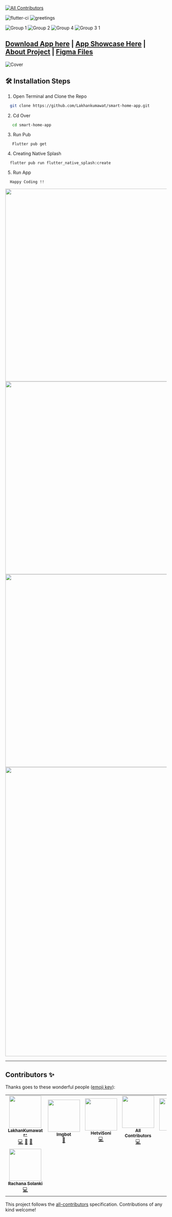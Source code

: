 
<!-- ALL-CONTRIBUTORS-BADGE:START - Do not remove or modify this section -->
[![All Contributors](https://img.shields.io/badge/all_contributors-8-orange.svg?style=flat-square)](#contributors-)

![flutter-ci](https://github.com/Lakhankumawat/smart-home-app/actions/workflows/flutter-ci.yml/badge.svg)
![greetings](https://github.com/Lakhankumawat/smart-home-app/actions/workflows/greetings.yml/badge.svg)


<!-- ALL-CONTRIBUTORS-BADGE:END -->
![Group 1](https://user-images.githubusercontent.com/55774240/155844381-bc4eb27d-c7aa-4325-b621-2164436cf9ac.png)
![Group 2](https://user-images.githubusercontent.com/55774240/155844384-0c9c4899-91c9-412e-81b9-818fc6f8ae9f.png)
![Group 4](https://user-images.githubusercontent.com/55774240/155844389-3f4a97f3-0401-44cb-bc64-22cbb91a406b.png)
![Group 3 1](https://user-images.githubusercontent.com/55774240/155844391-d40a0d37-1a23-4304-b04c-948d44a380a5.png)


 ## [Download App here](https://drive.google.com/file/d/1H9a_El71DdYrG6oUFd0EyZGZ3fXcy3AU/view?usp=sharing) |  [App Showcase Here](https://youtu.be/tO0D1KE0QyI) | [About Project](https://youtu.be/saA8IUyLQ9I) | [Figma Files](https://www.figma.com/file/tayD83OorLFuT62vnk401Z/Smart-Home-App-Designs-(Community)?node-id=0%3A1)
    
![Cover](https://user-images.githubusercontent.com/55774240/151917713-aeb8defb-75ee-4734-8df6-1c2cdf5d6070.png)


## 🛠️ Installation Steps


1. Open Terminal and Clone the Repo

```bash
  git clone https://github.com/Lakhankumawat/smart-home-app.git
```
 2. Cd Over 
 
```bash
   cd smart-home-app
```
 3. Run Pub
```
   Flutter pub get
```
4. Creating Native Splash
```
  flutter pub run flutter_native_splash:create
```
5. Run App 
```
  Happy Coding !!
```
<p  align="center">  
  
<!-- <img src="https://user-images.githubusercontent.com/55774240/149708029-cf36ddca-1a6e-45eb-88c8-206b6f1c1d10.jpg"  >
 
 <img src="https://user-images.githubusercontent.com/55774240/150630314-e5686044-b161-4dc1-894e-2b93562c65f8.jpg"  >
  <br>
  
<img  width="600" src="https://user-images.githubusercontent.com/55774240/149708646-82c4e9e0-1900-4a9f-a4dd-6509b60e852c.jpg" > -->

<img width="600"  src="https://user-images.githubusercontent.com/55774240/149709165-dfdc9ea2-4880-4a81-a542-5c1de3f7a415.jpg" >
  <a href="https://www.figma.com/community/file/1060784421131783646"  >
<img width="600" src="https://user-images.githubusercontent.com/55774240/149709169-ce8b53aa-f2e6-4d32-8797-2630ec0eb9c6.jpg"  >
  </a>
  <a href="https://www.figma.com/@kayson_jett"  >
<img width="600" src="https://user-images.githubusercontent.com/55774240/151351772-fd10bc8d-916c-4d12-a160-93b04e9ccc27.png"  >
  </a>
 
  <a href="https://www.buymeacoffee.com/LakhanKumawat"  >
<img width="900" src="https://user-images.githubusercontent.com/55774240/149865974-02f53017-c799-4e16-b7eb-907684292591.jpg"  >
  </a>

  </p>

<hr>
<!-- <img width="120" src="https://user-images.githubusercontent.com/55774240/149710423-cdd7b528-638c-45e1-bec5-80201827b8a0.png" > -->

## Contributors ✨

Thanks goes to these wonderful people ([emoji key](https://allcontributors.org/docs/en/emoji-key)):

<!-- ALL-CONTRIBUTORS-LIST:START - Do not remove or modify this section -->
<!-- prettier-ignore-start -->
<!-- markdownlint-disable -->
<table>
  <tr>
    <td align="center"><a href="http://lakhankumawat.me/"><img src="https://avatars.githubusercontent.com/u/55774240?v=4?s=100" width="100px;" alt=""/><br /><sub><b>LakhanKumawat ᵖ⁺</b></sub></a><br /><a href="https://github.com/Lakhankumawat/smart-home-app/commits?author=Lakhankumawat" title="Code">💻</a> <a href="#projectManagement-Lakhankumawat" title="Project Management">📆</a> <a href="#question-Lakhankumawat" title="Answering Questions">💬</a></td>
    <td align="center"><a href="https://imgbot.net"><img src="https://avatars.githubusercontent.com/u/31427850?v=4?s=100" width="100px;" alt=""/><br /><sub><b>Imgbot</b></sub></a><br /><a href="#tool-ImgBotApp" title="Tools">🔧</a></td>
    <td align="center"><a href="https://github.com/HetviSoni"><img src="https://avatars.githubusercontent.com/u/76479104?v=4?s=100" width="100px;" alt=""/><br /><sub><b>HetviSoni</b></sub></a><br /><a href="https://github.com/Lakhankumawat/smart-home-app/commits?author=HetviSoni" title="Code">💻</a></td>
    <td align="center"><a href="https://allcontributors.org"><img src="https://avatars.githubusercontent.com/u/46410174?v=4?s=100" width="100px;" alt=""/><br /><sub><b>All Contributors</b></sub></a><br /><a href="https://github.com/Lakhankumawat/smart-home-app/commits?author=all-contributors" title="Code">💻</a></td>
    <td align="center"><a href="https://github.com/mariam199911"><img src="https://avatars.githubusercontent.com/u/64384533?v=4?s=100" width="100px;" alt=""/><br /><sub><b>mariam</b></sub></a><br /><a href="https://github.com/Lakhankumawat/smart-home-app/commits?author=mariam199911" title="Code">💻</a></td>
    <td align="center"><a href="https://twitter.com/DomesticMouse"><img src="https://avatars.githubusercontent.com/u/30503?v=4?s=100" width="100px;" alt=""/><br /><sub><b>Brett Morgan</b></sub></a><br /><a href="https://github.com/Lakhankumawat/smart-home-app/pulls?q=is%3Apr+reviewed-by%3Adomesticmouse" title="Reviewed Pull Requests">👀</a> <a href="https://github.com/Lakhankumawat/smart-home-app/commits?author=domesticmouse" title="Code">💻</a></td>
    <td align="center"><a href="https://vrishtigupta.azurewebsites.net/"><img src="https://avatars.githubusercontent.com/u/53931644?v=4?s=100" width="100px;" alt=""/><br /><sub><b>Vrishti Gupta</b></sub></a><br /><a href="https://github.com/Lakhankumawat/smart-home-app/commits?author=VrishtiGupta11" title="Code">💻</a></td>
  </tr>
  <tr>
    <td align="center"><a href="http://rachanasolanki.in"><img src="https://avatars.githubusercontent.com/u/12000313?v=4?s=100" width="100px;" alt=""/><br /><sub><b>Rachana Solanki</b></sub></a><br /><a href="https://github.com/Lakhankumawat/smart-home-app/commits?author=RanchoDbest" title="Code">💻</a></td>
  </tr>
</table>

<!-- markdownlint-restore -->
<!-- prettier-ignore-end -->

<!-- ALL-CONTRIBUTORS-LIST:END -->

This project follows the [all-contributors](https://github.com/all-contributors/all-contributors) specification. Contributions of any kind welcome!
